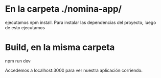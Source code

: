 # En la carpeta ./nomina-app/ 

ejecutamos
npm install.
Para instalar las dependencias del proyecto, luego de esto ejecutamos

# Build, en la misma carpeta
npm run dev

Accedemos a localhost:3000 para ver nuestra aplicación corriendo.


